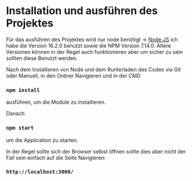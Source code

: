 # Installation und ausführen des Projektes

Für das ausführen des Projektes wird nur node benötigt -> [Node.JS](https://nodejs.org/en/) ich habe die Version 16.2.0 benutzt sowie die NPM Version 7.14.0.
Ältere Versionen können in der Regel auch funktionieren aber um sicher zu sein sollten diese Benutzt werden.

Nach dem Installieren von Node und dem Runterladen des Codes via Git oder Manuell, in den Ordner Navigieren und in der CMD 
### `npm install`
ausführen, um die Module zu installieren.

Danach 
### `npm start`
um die Application zu starten.

In der Regel sollte sich der Browser selbst öffnen sollte dies aber nicht der Fall sein einfach auf die Seite Navigieren:
### `http://localhost:3000/`
